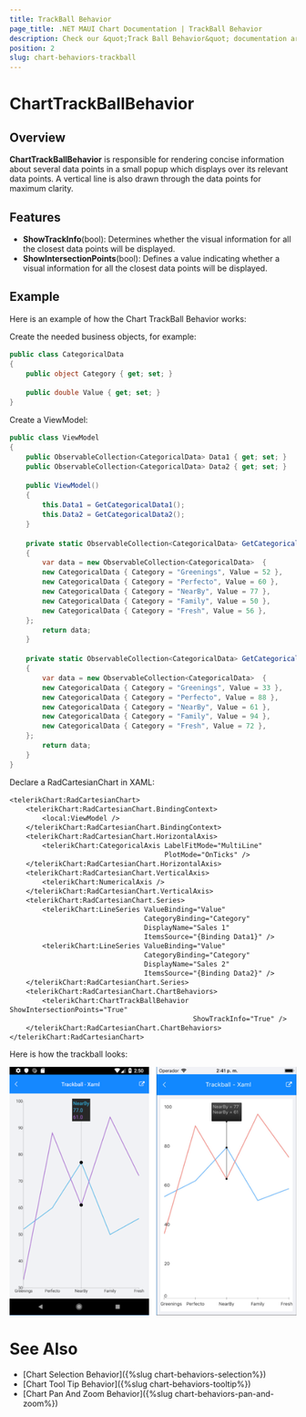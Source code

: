 ```yaml
---
title: TrackBall Behavior
page_title: .NET MAUI Chart Documentation | TrackBall Behavior
description: Check our &quot;Track Ball Behavior&quot; documentation article for Telerik Chart for .NET MAUI
position: 2
slug: chart-behaviors-trackball
---
```


# ChartTrackBallBehavior

## Overview

**ChartTrackBallBehavior** is responsible for rendering concise information about several data points in a small popup which displays over its relevant data points. A vertical line is also drawn through the data points for maximum clarity.

## Features 

- **ShowTrackInfo**(bool):  Determines whether the visual information for all the closest data points will be displayed.
- **ShowIntersectionPoints**(bool): Defines a value indicating whether a visual information for all the closest data points will be displayed.

## Example

Here is an example of how the Chart TrackBall Behavior works:

Create the needed business objects, for example:

```C#
public class CategoricalData
{
    public object Category { get; set; }

    public double Value { get; set; }
}
```

Create a ViewModel:

```C#
public class ViewModel
{
    public ObservableCollection<CategoricalData> Data1 { get; set; }
    public ObservableCollection<CategoricalData> Data2 { get; set; }

    public ViewModel()
    {
        this.Data1 = GetCategoricalData1();
        this.Data2 = GetCategoricalData2();
    }

    private static ObservableCollection<CategoricalData> GetCategoricalData1()
    {
        var data = new ObservableCollection<CategoricalData>  {
        new CategoricalData { Category = "Greenings", Value = 52 },
        new CategoricalData { Category = "Perfecto", Value = 60 },
        new CategoricalData { Category = "NearBy", Value = 77 },
        new CategoricalData { Category = "Family", Value = 50 },
        new CategoricalData { Category = "Fresh", Value = 56 },
    };
        return data;
    }

    private static ObservableCollection<CategoricalData> GetCategoricalData2()
    {
        var data = new ObservableCollection<CategoricalData>  {
        new CategoricalData { Category = "Greenings", Value = 33 },
        new CategoricalData { Category = "Perfecto", Value = 88 },
        new CategoricalData { Category = "NearBy", Value = 61 },
        new CategoricalData { Category = "Family", Value = 94 },
        new CategoricalData { Category = "Fresh", Value = 72 },
    };
        return data;
    }
}
```

Declare a RadCartesianChart in XAML:

```XAML
<telerikChart:RadCartesianChart>
    <telerikChart:RadCartesianChart.BindingContext>
        <local:ViewModel />
    </telerikChart:RadCartesianChart.BindingContext>
    <telerikChart:RadCartesianChart.HorizontalAxis>
        <telerikChart:CategoricalAxis LabelFitMode="MultiLine"
                                      PlotMode="OnTicks" />
    </telerikChart:RadCartesianChart.HorizontalAxis>
    <telerikChart:RadCartesianChart.VerticalAxis>
        <telerikChart:NumericalAxis />
    </telerikChart:RadCartesianChart.VerticalAxis>
    <telerikChart:RadCartesianChart.Series>
        <telerikChart:LineSeries ValueBinding="Value"
                                 CategoryBinding="Category"
                                 DisplayName="Sales 1"
                                 ItemsSource="{Binding Data1}" />
        <telerikChart:LineSeries ValueBinding="Value"
                                 CategoryBinding="Category"
                                 DisplayName="Sales 2"
                                 ItemsSource="{Binding Data2}" />
    </telerikChart:RadCartesianChart.Series>
    <telerikChart:RadCartesianChart.ChartBehaviors>
        <telerikChart:ChartTrackBallBehavior ShowIntersectionPoints="True"
                                             ShowTrackInfo="True" />
    </telerikChart:RadCartesianChart.ChartBehaviors>
</telerikChart:RadCartesianChart>
```

Here is how the trackball looks:

![Chart Track Ball Behavior](images/chart-behaviors-trackball.png)

# See Also

- [Chart Selection Behavior]({%slug chart-behaviors-selection%})
- [Chart Tool Tip Behavior]({%slug chart-behaviors-tooltip%})
- [Chart Pan And Zoom Behavior]({%slug chart-behaviors-pan-and-zoom%})

